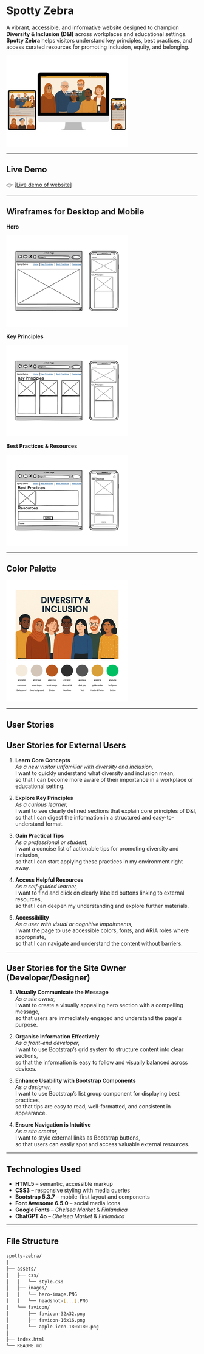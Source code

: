# Spotty Zebra
A vibrant, accessible, and informative website designed to champion **Diversity & Inclusion (D&I)** across workplaces and educational settings. **Spotty Zebra** helps visitors understand key principles, best practices, and access curated resources for promoting inclusion, equity, and belonging.

![Responsive Devices](https://github.com/nadiaglitch/spotty-zebra/blob/main/assets/images/devices-mockup.png) 

---

## Live Demo

👉 [[Live demo of website]](https://nadiaglitch.github.io/spotty-zebra/)

---

## Wireframes for Desktop and Mobile

**Hero**

![Hero](https://github.com/nadiaglitch/spotty-zebra/blob/main/assets/images/wireframes-1.png) 

**Key Principles**

![Key Principles](https://github.com/nadiaglitch/spotty-zebra/blob/main/assets/images/wireframes-2.png) 

**Best Practices & Resources**

![Best Practices & Resources](https://github.com/nadiaglitch/spotty-zebra/blob/main/assets/images/wireframes-3.png) 

---

## Color Palette

![Color Palette](https://github.com/nadiaglitch/spotty-zebra/blob/main/assets/images/color-palette.png)

---

## User Stories

## User Stories for External Users

1. **Learn Core Concepts**  
   *As a new visitor unfamiliar with diversity and inclusion,*  
   I want to quickly understand what diversity and inclusion mean,  
   so that I can become more aware of their importance in a workplace or educational setting.

2. **Explore Key Principles**  
   *As a curious learner,*  
   I want to see clearly defined sections that explain core principles of D&I,  
   so that I can digest the information in a structured and easy-to-understand format.

3. **Gain Practical Tips**  
   *As a professional or student,*  
   I want a concise list of actionable tips for promoting diversity and inclusion,  
   so that I can start applying these practices in my environment right away.

4. **Access Helpful Resources**  
   *As a self-guided learner,*  
   I want to find and click on clearly labeled buttons linking to external resources,  
   so that I can deepen my understanding and explore further materials.

5. **Accessibility**  
   *As a user with visual or cognitive impairments,*  
   I want the page to use accessible colors, fonts, and ARIA roles where appropriate,  
   so that I can navigate and understand the content without barriers.

---

## User Stories for the Site Owner (Developer/Designer)

1. **Visually Communicate the Message**  
   *As a site owner,*  
   I want to create a visually appealing hero section with a compelling message,  
   so that users are immediately engaged and understand the page's purpose.

2. **Organise Information Effectively**  
   *As a front-end developer,*  
   I want to use Bootstrap’s grid system to structure content into clear sections,  
   so that the information is easy to follow and visually balanced across devices.

3. **Enhance Usability with Bootstrap Components**  
   *As a designer,*  
   I want to use Bootstrap’s list group component for displaying best practices,  
   so that tips are easy to read, well-formatted, and consistent in appearance.

4. **Ensure Navigation is Intuitive**  
   *As a site creator,*  
   I want to style external links as Bootstrap buttons,  
   so that users can easily spot and access valuable external resources.

---

## Technologies Used

- **HTML5** – semantic, accessible markup
- **CSS3** – responsive styling with media queries
- **Bootstrap 5.3.7** – mobile-first layout and components
- **Font Awesome 6.5.0** – social media icons
- **Google Fonts** – *Chelsea Market* & *Finlandica*
- **ChatGPT 4o** – *Chelsea Market* & *Finlandica*
---

## File Structure

```bash
spotty-zebra/
│
├── assets/
│   ├── css/
│   │   └── style.css
│   ├── images/
│   │   └── hero-image.PNG
│   │   └── headshot-[...].PNG
│   └── favicon/
│       ├── favicon-32x32.png
│       ├── favicon-16x16.png
│       └── apple-icon-180x180.png
│
├── index.html
└── README.md
